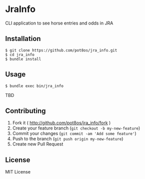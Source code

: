 # JraInfo

CLI application to see horse entries and odds in JRA

## Installation

    $ git clone https://github.com/pot8os/jra_info.git
    $ cd jra_info
    $ bundle install

## Usage

    $ bundle exec bin/jra_info

TBD

## Contributing

1. Fork it ( http://github.com/pot8os/jra_info/fork )
2. Create your feature branch (`git checkout -b my-new-feature`)
3. Commit your changes (`git commit -am 'Add some feature'`)
4. Push to the branch (`git push origin my-new-feature`)
5. Create new Pull Request

## License

MIT License
